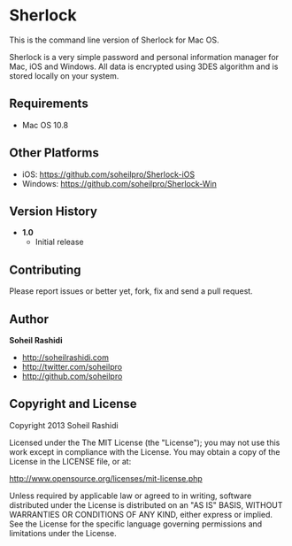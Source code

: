 # Sherlock
This is the command line version of Sherlock for Mac OS.

Sherlock is a very simple password and personal information manager for Mac, iOS and Windows. All data is encrypted using 3DES algorithm and is stored locally on your system.

## Requirements
+ Mac OS 10.8

## Other Platforms
+ iOS: https://github.com/soheilpro/Sherlock-iOS
+ Windows: https://github.com/soheilpro/Sherlock-Win

## Version History
+ **1.0**
	+ Initial release

## Contributing
Please report issues or better yet, fork, fix and send a pull request.

## Author
**Soheil Rashidi**

+ http://soheilrashidi.com
+ http://twitter.com/soheilpro
+ http://github.com/soheilpro

## Copyright and License
Copyright 2013 Soheil Rashidi

Licensed under the The MIT License (the "License");
you may not use this work except in compliance with the License.
You may obtain a copy of the License in the LICENSE file, or at:

http://www.opensource.org/licenses/mit-license.php

Unless required by applicable law or agreed to in writing, software
distributed under the License is distributed on an "AS IS" BASIS,
WITHOUT WARRANTIES OR CONDITIONS OF ANY KIND, either express or implied.
See the License for the specific language governing permissions and
limitations under the License.
